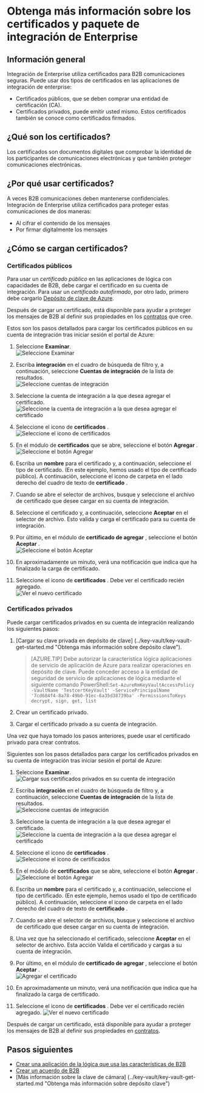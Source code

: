 
<properties
    pageTitle="Uso de certificados con paquete de integración de Enterprise | Microsoft Azure"
    description="Obtenga información sobre cómo usar certificados con el paquete de integración de empresa y aplicaciones de lógica"
    services="logic-apps"
    documentationCenter=".net,nodejs,java"
    authors="msftman"
    manager="erikre"
    editor="cgronlun"/>

<tags
    ms.service="logic-apps"
    ms.workload="integration"
    ms.tgt_pltfrm="na"
    ms.devlang="na"
    ms.topic="article"
    ms.date="09/06/2016"
    ms.author="deonhe"/>

# <a name="learn-about-certificates-and-enterprise-integration-pack"></a>Obtenga más información sobre los certificados y paquete de integración de Enterprise

## <a name="overview"></a>Información general
Integración de Enterprise utiliza certificados para B2B comunicaciones seguras. Puede usar dos tipos de certificados en las aplicaciones de integración de enterprise:

- Certificados públicos, que se deben comprar una entidad de certificación (CA).
- Certificados privados, puede emitir usted mismo. Estos certificados también se conoce como certificados firmados.


## <a name="what-are-certificates"></a>¿Qué son los certificados?
Los certificados son documentos digitales que comprobar la identidad de los participantes de comunicaciones electrónicas y que también proteger comunicaciones electrónicas.

## <a name="why-use-certificates"></a>¿Por qué usar certificados?
A veces B2B comunicaciones deben mantenerse confidenciales. Integración de Enterprise utiliza certificados para proteger estas comunicaciones de dos maneras:

- Al cifrar el contenido de los mensajes
- Por firmar digitalmente los mensajes  

## <a name="how-do-you-upload-certificates"></a>¿Cómo se cargan certificados?

### <a name="public-certificates"></a>Certificados públicos
Para usar un *certificado público* en las aplicaciones de lógica con capacidades de B2B, debe cargar el certificado en su cuenta de integración. Para usar un *certificado autofirmado*, por otro lado, primero debe cargarlo [Depósito de clave de Azure](../key-vault/key-vault-get-started.md "Obtenga más información sobre la clave de cámara").

Después de cargar un certificado, está disponible para ayudar a proteger los mensajes de B2B al definir sus propiedades en los [contratos](./app-service-logic-enterprise-integration-agreements.md) que cree.  

Estos son los pasos detallados para cargar los certificados públicos en su cuenta de integración tras iniciar sesión el portal de Azure:

1. Seleccione **Examinar**.  
    ![Seleccione Examinar](./media/app-service-logic-enterprise-integration-overview/overview-1.png)  

2. Escriba **integración** en el cuadro de búsqueda de filtro y, a continuación, seleccione **Cuentas de integración** de la lista de resultados.     
    ![Seleccione cuentas de integración](./media/app-service-logic-enterprise-integration-overview/overview-2.png)

3. Seleccione la cuenta de integración a la que desea agregar el certificado.  
    ![Seleccione la cuenta de integración a la que desea agregar el certificado](./media/app-service-logic-enterprise-integration-overview/overview-3.png)  

4.  Seleccione el icono de **certificados** .  
    ![Seleccione el icono de certificados](./media/app-service-logic-enterprise-integration-certificates/certificate-1.png)

5. En el módulo de **certificados** que se abre, seleccione el botón **Agregar** .
    ![Seleccione el botón Agregar](./media/app-service-logic-enterprise-integration-certificates/certificate-2.png)

6. Escriba un **nombre** para el certificado y, a continuación, seleccione el tipo de certificado. (En este ejemplo, hemos usado el tipo de certificado público). A continuación, seleccione el icono de carpeta en el lado derecho del cuadro de texto de **certificado** .

7. Cuando se abre el selector de archivos, busque y seleccione el archivo de certificado que desee cargar en su cuenta de integración.

8. Seleccione el certificado y, a continuación, seleccione **Aceptar** en el selector de archivo. Esto valida y carga el certificado para su cuenta de integración.

8. Por último, en el módulo de **certificado de agregar** , seleccione el botón **Aceptar** .  
    ![Seleccione el botón Aceptar](./media/app-service-logic-enterprise-integration-certificates/certificate-3.png)  

9. En aproximadamente un minuto, verá una notificación que indica que ha finalizado la carga de certificado.

10. Seleccione el icono de **certificados** . Debe ver el certificado recién agregado.  
    ![Ver el nuevo certificado](./media/app-service-logic-enterprise-integration-certificates/certificate-4.png)  

### <a name="private-certificates"></a>Certificados privados
Puede cargar certificados privados en su cuenta de integración realizando los siguientes pasos:  

1. [Cargar su clave privada en depósito de clave] (../key-vault/key-vault-get-started.md "Obtenga más información sobre depósito clave").  

    > [AZURE.TIP] Debe autorizar la característica lógica aplicaciones de servicio de aplicación de Azure para realizar operaciones en depósito de clave. Puede conceder acceso a la entidad de seguridad de servicio de aplicaciones de lógica mediante el siguiente comando PowerShell:`Set-AzureRmKeyVaultAccessPolicy -VaultName 'TestcertKeyVault' -ServicePrincipalName '7cd684f4-8a78-49b0-91ec-6a35d38739ba' -PermissionsToKeys decrypt, sign, get, list`  

2. Crear un certificado privado.  

3. Cargar el certificado privado a su cuenta de integración.

Una vez que haya tomado los pasos anteriores, puede usar el certificado privado para crear contratos.

Siguientes son los pasos detallados para cargar los certificados privados en su cuenta de integración tras iniciar sesión el portal de Azure:  

1. Seleccione **Examinar**.  
    ![Cargar sus certificados privados en su cuenta de integración](./media/app-service-logic-enterprise-integration-overview/overview-1.png)    

2. Escriba **integración** en el cuadro de búsqueda de filtro y, a continuación, seleccione **Cuentas de integración** de la lista de resultados.     
    ![Seleccione cuentas de integración](./media/app-service-logic-enterprise-integration-overview/overview-2.png)  

3. Seleccione la cuenta de integración a la que desea agregar el certificado.  
    ![Seleccione la cuenta de integración a la que desea agregar el certificado](./media/app-service-logic-enterprise-integration-overview/overview-3.png)  

4. Seleccione el icono de **certificados** .  
    ![Seleccione el icono de certificados](./media/app-service-logic-enterprise-integration-certificates/certificate-1.png)  

5. En el módulo de **certificados** que se abre, seleccione el botón **Agregar** .
    ![Seleccione el botón Agregar](./media/app-service-logic-enterprise-integration-certificates/certificate-2.png)

6. Escriba un **nombre** para el certificado y, a continuación, seleccione el tipo de certificado. (En este ejemplo, hemos usado el tipo de certificado público). A continuación, seleccione el icono de carpeta en el lado derecho del cuadro de texto de **certificado** .

7. Cuando se abre el selector de archivos, busque y seleccione el archivo de certificado que desee cargar en su cuenta de integración.

8. Una vez que ha seleccionado el certificado, seleccione **Aceptar** en el selector de archivo. Esta acción Valida el certificado y cargas a su cuenta de integración.

9. Por último, en el módulo de **certificado de agregar** , seleccione el botón **Aceptar** .  
    ![Agregar el certificado](./media/app-service-logic-enterprise-integration-certificates/privatecertificate-1.png)  

10. En aproximadamente un minuto, verá una notificación que indica que ha finalizado la carga de certificado.

11. Seleccione el icono de **certificados** . Debe ver el certificado recién agregado.
    ![Ver el nuevo certificado](./media/app-service-logic-enterprise-integration-certificates/privatecertificate-2.png)  

Después de cargar un certificado, está disponible para ayudar a proteger los mensajes de B2B al definir sus propiedades en [contratos](./app-service-logic-enterprise-integration-agreements.md).  

## <a name="next-steps"></a>Pasos siguientes
- [Crear una aplicación de la lógica que usa las características de B2B](./app-service-logic-enterprise-integration-b2b.md)  
- [Crear un acuerdo de B2B](./app-service-logic-enterprise-integration-agreements.md)  
- [Más información sobre la clave de cámara] (../key-vault/key-vault-get-started.md "Obtenga más información sobre depósito clave")  
